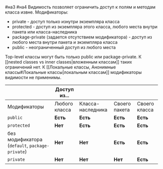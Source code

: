 #на3 #на4
Видимость позволяет ограничить доступ к полям и методам класса извне. Модификаторы:
   * private - доступ только изнутри экземпляра класса
   * protected - доступ из экземпляра этого класса, любого места внутри пакета или класса-наследника
   * package-private (задается отсутствием модификатора) - доступ из любого места внутри пакета и экземпляра класса
   * public - неограниченный доступ из любого места

Top-level классы могут быть только public или package-private. К [[nested classes vs inner classes|вложенным классам]] таких ограничений нет.
К [[Локальные классы, Анонимные классы#Локальные классы|локальным классам]] модификаторы видимости не применимы.

| |Доступ из...|   |   |   |
|---|---|---|---|---|
|Модификаторы|Любого класса|Класса-наследника|Своего пакета|Своего класса|
|`public`|**Есть**|**Есть**|**Есть**|**Есть**|
|`protected`|**Нет**|**Есть**|**Есть**|**Есть**|
|без модификатора (`default`, `package-private`)|**Нет**|**Нет**|**Есть**|**Есть**|
|`private`|**Нет**|**Нет**|**Нет**|**Есть**|
